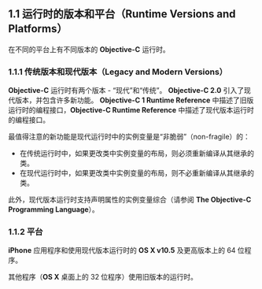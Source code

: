 ## 1.1 运行时的版本和平台（Runtime Versions and Platforms）
在不同的平台上有不同版本的 **Objective-C** 运行时。

### 1.1.1 传统版本和现代版本（Legacy and Modern Versions）
**Objective-C** 运行时有两个版本 - “现代”和“传统”。 **Objective-C 2.0** 引入了现代版本，并包含许多新功能。 **Objective-C 1 Runtime Reference** 中描述了旧版运行时的编程接口，**Objective-C Runtime Reference** 中描述了现代版本运行时的编程接口。

最值得注意的新功能是现代运行时中的实例变量是“非脆弱”（non-fragile）的：

* 在传统运行时中，如果更改类中实例变量的布局，则必须重新编译从其继承的类。
* 在现代运行时中，如果更改类中实例变量的布局，则不必重新编译从其继承的类。

此外，现代版本运行时支持声明属性的实例变量综合（请参阅 **The Objective-C Programming Language**）。

### 1.1.2 平台
**iPhone** 应用程序和使用现代版本运行时的 **OS X v10.5** 及更高版本上的 64 位程序。

其他程序（**OS X** 桌面上的 32 位程序）使用旧版本的运行时。
